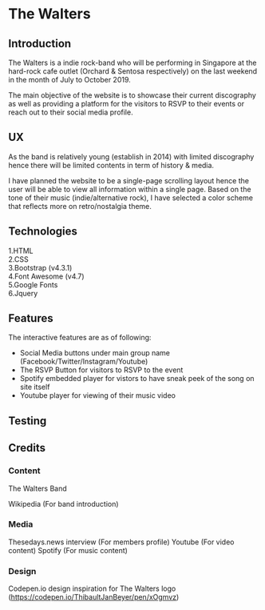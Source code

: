 # The Walters

## Introduction
The Walters is a indie rock-band who will be performing in Singapore at the hard-rock cafe outlet (Orchard & Sentosa respectively) on the last weekend in the month of July to October 2019.  

The main objective of the website is to showcase their current discography as well as providing a platform for the visitors to RSVP to their events or reach out to their social media profile.

## UX
As the band is relatively young (establish in 2014) with limited discography hence there will be limited contents in term of history & media. 

I have planned the website to be a single-page scrolling layout hence the user will be able to view all information within a single page.
Based on the tone of their music (indie/alternative rock), I have selected a color scheme that reflects more on retro/nostalgia theme.

## Technologies
1.HTML  
2.CSS  
3.Bootstrap (v4.3.1)  
4.Font Awesome (v4.7)  
5.Google Fonts  
6.Jquery

## Features
The interactive features are as of following:  
- Social Media buttons under main group name (Facebook/Twitter/Instagram/Youtube)
- The RSVP Button for visitors to RSVP to the event
- Spotify embedded player for vistors to have sneak peek of the song on site itself
- Youtube player for viewing of their music video 

## Testing


## Credits 

### Content 
The Walters Band

Wikipedia (For band introduction)

### Media
Thesedays.news interview (For members profile)
Youtube (For video content)
Spotify (For music content)

### Design
Codepen.io design inspiration for The Walters logo (https://codepen.io/ThibaultJanBeyer/pen/xOgmvz)